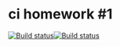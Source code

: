 # ci homework #1


[![Build status](https://ci.appveyor.com/api/projects/status/xb3ffjul0xiglbyd?svg=true)](https://ci.appveyor.com/project/ShulaevIvan/ci-hw-1-1)[![Build status](https://ci.appveyor.com/api/projects/status/xb3ffjul0xiglbyd?svg=true)](https://ci.appveyor.com/project/ShulaevIvan/ci-hw-1-1)